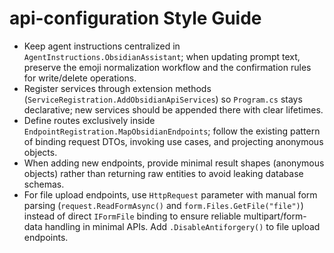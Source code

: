 # api-configuration Style Guide

- Keep agent instructions centralized in `AgentInstructions.ObsidianAssistant`; when updating prompt text, preserve the emoji normalization workflow and the confirmation rules for write/delete operations.
- Register services through extension methods (`ServiceRegistration.AddObsidianApiServices`) so `Program.cs` stays declarative; new services should be appended there with clear lifetimes.
- Define routes exclusively inside `EndpointRegistration.MapObsidianEndpoints`; follow the existing pattern of binding request DTOs, invoking use cases, and projecting anonymous objects.
- When adding new endpoints, provide minimal result shapes (anonymous objects) rather than returning raw entities to avoid leaking database schemas.
- For file upload endpoints, use `HttpRequest` parameter with manual form parsing (`request.ReadFormAsync()` and `form.Files.GetFile("file")`) instead of direct `IFormFile` binding to ensure reliable multipart/form-data handling in minimal APIs. Add `.DisableAntiforgery()` to file upload endpoints.
